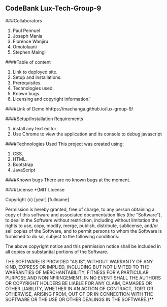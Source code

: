 ## CodeBank Lux-Tech-Group-9

###Collaborators
1. Paul Pennuel
2. Joseph Mania
3. Florence Wanjiru
4. Omotolaani
5. Stephen Maingi

####Table of content
1. Link to deployed site.
2. Setup and installations.
3. Prerequisites.
4. Technologies used.
5. Known bugs.
6. Licensing and copyright information.'

####Link of Demo
hhttps://machanga.github.io/lux-group-9/

####Setup/Installation Requirements
1. install any text editor
2. Use Chrome to view the application and its console to debug javascript

####Technologies Used
This project was created using:

1. CSS.
2. HTML.
3. Bootstrap
4. JavaScript

####Known bugs
There are no known bugs at the moment.

####License
*{MIT License

Copyright (c) [year] [fullname]

Permission is hereby granted, free of charge, to any person obtaining a copy of this software and associated documentation files (the "Software"), to deal in the Software without restriction, including without limitation the rights to use, copy, modify, merge, publish, distribute, sublicense, and/or sell copies of the Software, and to permit persons to whom the Software is furnished to do so, subject to the following conditions:

The above copyright notice and this permission notice shall be included in all copies or substantial portions of the Software.

THE SOFTWARE IS PROVIDED "AS IS", WITHOUT WARRANTY OF ANY KIND, EXPRESS OR IMPLIED, INCLUDING BUT NOT LIMITED TO THE WARRANTIES OF MERCHANTABILITY, FITNESS FOR A PARTICULAR PURPOSE AND NONINFRINGEMENT. IN NO EVENT SHALL THE AUTHORS OR COPYRIGHT HOLDERS BE LIABLE FOR ANY CLAIM, DAMAGES OR OTHER LIABILITY, WHETHER IN AN ACTION OF CONTRACT, TORT OR OTHERWISE, ARISING FROM, OUT OF OR IN CONNECTION WITH THE SOFTWARE OR THE USE OR OTHER DEALINGS IN THE SOFTWARE.}**
